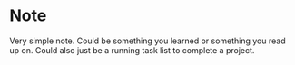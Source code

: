# Note

Very simple note.  Could be something you learned or something you read up on.  Could also just be a running task list to complete a project.
